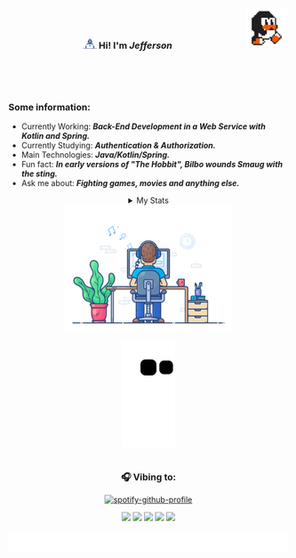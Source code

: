 <div align="center">
<br>
<img width="15%" align="right" alt="Github Image" src="https://github.com/jeffersontavaresdm/jeffersontavaresdm/blob/main/images/linux_rounded.gif?raw=true"/>
<br>
<br>
<h3><img alt="GIF" src="https://github.com/jeffersontavaresdm/jeffersontavaresdm/blob/main/images/Developer.gif" width="25"/> Hi! I'm <em>Jefferson</em></h3>
</div>

<br>
<br>
<br>

### Some information:
- Currently Working: ***Back-End Development in a Web Service with Kotlin and Spring.***
- Currently Studying: ***Authentication & Authorization.***
- Main Technologies: ***Java/Kotlin/Spring.***
- Fun fact: ***In early versions of "The Hobbit", Bilbo wounds Smaug with the sting.***
- Ask me about: ***Fighting games, movies and anything else.***

<div align="center">
<details><summary>My Stats</summary>
    
<br>
    
<a  href="https://github.com/jeffersontavaresdm">

<img src="https://github.com/jeffersontavaresdm/profile-summary-cards/raw/master/profile-summary-card-output/2077/0-profile-details.svg">
<img src="https://github.com/jeffersontavaresdm/profile-summary-cards/raw/master/profile-summary-card-output/2077/3-stats.svg">
<img src="https://github.com/jeffersontavaresdm/profile-summary-cards/raw/master/profile-summary-card-output/2077/4-productive-time.svg">
<img src="https://github.com/jeffersontavaresdm/profile-summary-cards/raw/master/profile-summary-card-output/2077/3-stats.svg">
<img src="https://github.com/jeffersontavaresdm/profile-summary-cards/raw/master/profile-summary-card-output/2077/2-most-commit-language.svg">

</a>
</div>
</details>

<div align="center" width="50">

<img src="https://github.com/jeffersontavaresdm/jeffersontavaresdm/blob/main/images/dev-working_rounded.gif?raw=true" href="https://github.com/sp-xd" alt="CoDiNg RocKs"  width="60%"/>
    
<br>
    
![Snake animation](https://github.com/jeffersontavaresdm/jeffersontavaresdm/blob/output/github-contribution-grid-snake.svg)
    
#
    
### 🎧 Vibing to:

[![spotify-github-profile](https://spotify-github-profile.vercel.app/api/view?uid=bucky2dgod&cover_image=true&theme=novatorem&bar_color=53b14f&bar_color_cover=false)](https://spotify-github-profile.vercel.app/api/login)

<div align="center">
  <a href="https://www.linkedin.com/in/jefferson-tavares" target="_blank"><img src="https://img.shields.io/badge/-LinkedIn-%230077B5?style=for-the-badge&logo=linkedin&logoColor=white" target="_blank"></a>
  <a href="https://t.me/jeffersontdm" target="_blank"><img src="https://img.shields.io/badge/Telegram-2CA5E0?style=for-the-badge&logo=telegram&logoColor=white" target="_blank"></a>
  <a href="https://twitter.com/JFFTXD" target="_blank"><img src="https://img.shields.io/badge/Twitter-1DA1F2?style=for-the-badge&logo=twitter&logoColor=white" target="_blank"></a>
  <a href="https://discord.com/users/jeffersontdm#1604" target="_blank"><img src="https://img.shields.io/badge/Discord-7289DA?style=for-the-badge&logo=discord&logoColor=white" target="_blank"></a>
  <a href="https://www.instagram.com/jeffersontdm_" target="_blank"><img src="https://img.shields.io/badge/-Instagram-%23E4405F?style=for-the-badge&logo=instagram&logoColor=white" target="_blank"></a>

</div>

<br>

<img src="https://github.com/jeffersontavaresdm/jeffersontavaresdm/blob/main/images/this_page_is.gif?raw=true">

</div>
